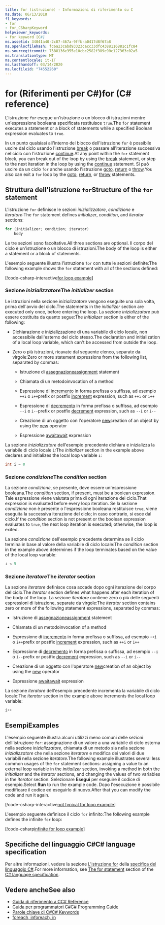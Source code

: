 ```yaml
---
title: for (istruzione) - Informazioni di riferimento su C
ms.date: 06/13/2018
f1_keywords:
- for
- for_CSharpKeyword
helpviewer_keywords:
- for keyword [C#]
ms.assetid: 34041a40-2c87-467a-9ffb-a0417d8f67a8
ms.openlocfilehash: fc6a23cabd93323cacc33dfc4388116881c1fc84
ms.sourcegitcommit: 7588136e355e10cbc2582f389c90c127363c02a5
ms.translationtype: MT
ms.contentlocale: it-IT
ms.lasthandoff: 03/14/2020
ms.locfileid: "74552260"
---
```

# <a name="for-c-reference"></a><span data-ttu-id="1f20f-102">for (Riferimenti per C#)</span><span class="sxs-lookup"><span data-stu-id="1f20f-102">for (C# reference)</span></span>

<span data-ttu-id="1f20f-103">L'istruzione `for` esegue un'istruzione o un blocco di istruzioni mentre un'espressione booleana specificata restituisce `true`.</span><span class="sxs-lookup"><span data-stu-id="1f20f-103">The `for` statement executes a statement or a block of statements while a specified Boolean expression evaluates to `true`.</span></span>

<span data-ttu-id="1f20f-104">In un punto qualsiasi all'interno del blocco dell'istruzione `for` è possibile uscire dal ciclo usando l'istruzione [break](break.md) o passare all'iterazione successiva nel ciclo con l'istruzione [continue](continue.md).</span><span class="sxs-lookup"><span data-stu-id="1f20f-104">At any point within the `for` statement block, you can break out of the loop by using the [break](break.md) statement, or step to the next iteration in the loop by using the [continue](continue.md) statement.</span></span> <span data-ttu-id="1f20f-105">Si può uscire da un ciclo `for` anche usando l'istruzione [goto](goto.md), [return](return.md) o [throw](throw.md).</span><span class="sxs-lookup"><span data-stu-id="1f20f-105">You also can exit a `for` loop by the [goto](goto.md), [return](return.md), or [throw](throw.md) statements.</span></span>

## <a name="structure-of-the-for-statement"></a><span data-ttu-id="1f20f-106">Struttura dell'istruzione `for`</span><span class="sxs-lookup"><span data-stu-id="1f20f-106">Structure of the `for` statement</span></span>

<span data-ttu-id="1f20f-107">L'istruzione `for` definisce le sezioni *inizializzatore*, *condizione* e *iteratore*:</span><span class="sxs-lookup"><span data-stu-id="1f20f-107">The `for` statement defines *initializer*, *condition*, and *iterator* sections:</span></span>

```csharp
for (initializer; condition; iterator)
    body
```

<span data-ttu-id="1f20f-108">Le tre sezioni sono facoltative.</span><span class="sxs-lookup"><span data-stu-id="1f20f-108">All three sections are optional.</span></span> <span data-ttu-id="1f20f-109">Il corpo del ciclo è un'istruzione o un blocco di istruzioni.</span><span class="sxs-lookup"><span data-stu-id="1f20f-109">The body of the loop is either a statement or a block of statements.</span></span>

<span data-ttu-id="1f20f-110">L'esempio seguente illustra l'istruzione `for` con tutte le sezioni definite:</span><span class="sxs-lookup"><span data-stu-id="1f20f-110">The following example shows the `for` statement with all of the sections defined:</span></span>

[!code-csharp-interactive[for loop example](~/samples/snippets/csharp/keywords/IterationKeywordsExamples.cs#5)]

### <a name="the-initializer-section"></a><span data-ttu-id="1f20f-111">Sezione *inizializzatore*</span><span class="sxs-lookup"><span data-stu-id="1f20f-111">The *initializer* section</span></span>

<span data-ttu-id="1f20f-112">Le istruzioni nella sezione *inizializzatore* vengono eseguite una sola volta, prima dell'avvio del ciclo.</span><span class="sxs-lookup"><span data-stu-id="1f20f-112">The statements in the *initializer* section are executed only once, before entering the loop.</span></span> <span data-ttu-id="1f20f-113">La sezione *inizializzatore* può essere costituita da quanto segue:</span><span class="sxs-lookup"><span data-stu-id="1f20f-113">The *initializer* section is either of the following:</span></span>

- <span data-ttu-id="1f20f-114">Dichiarazione e inizializzazione di una variabile di ciclo locale, non accessibile dall'esterno del ciclo stesso.</span><span class="sxs-lookup"><span data-stu-id="1f20f-114">The declaration and initialization of a local loop variable, which can't be accessed from outside the loop.</span></span>

- <span data-ttu-id="1f20f-115">Zero o più istruzioni, ricavate dal seguente elenco, separate da virgole:</span><span class="sxs-lookup"><span data-stu-id="1f20f-115">Zero or more statement expressions from the following list, separated by commas:</span></span>

  - <span data-ttu-id="1f20f-116">Istruzione di [assegnazione](../operators/assignment-operator.md)</span><span class="sxs-lookup"><span data-stu-id="1f20f-116">[assignment](../operators/assignment-operator.md) statement</span></span>

  - <span data-ttu-id="1f20f-117">Chiamata di un metodo</span><span class="sxs-lookup"><span data-stu-id="1f20f-117">invocation of a method</span></span>

  - <span data-ttu-id="1f20f-118">Espressione di [incremento](../operators/arithmetic-operators.md#increment-operator-) in forma prefissa o suffissa, ad esempio `++i` o `i++`</span><span class="sxs-lookup"><span data-stu-id="1f20f-118">prefix or postfix [increment](../operators/arithmetic-operators.md#increment-operator-) expression, such as `++i` or `i++`</span></span>

  - <span data-ttu-id="1f20f-119">Espressione di [decremento](../operators/arithmetic-operators.md#decrement-operator---) in forma prefissa o suffissa, ad esempio `--i` o `i--`</span><span class="sxs-lookup"><span data-stu-id="1f20f-119">prefix or postfix [decrement](../operators/arithmetic-operators.md#decrement-operator---) expression, such as `--i` or `i--`</span></span>

  - <span data-ttu-id="1f20f-120">Creazione di un oggetto con l'operatore [new](../operators/new-operator.md)</span><span class="sxs-lookup"><span data-stu-id="1f20f-120">creation of an object by using the [new](../operators/new-operator.md) operator</span></span>

  - <span data-ttu-id="1f20f-121">Espressione [await](../operators/await.md)</span><span class="sxs-lookup"><span data-stu-id="1f20f-121">[await](../operators/await.md) expression</span></span>

<span data-ttu-id="1f20f-122">La sezione *inizializzatore* dell'esempio precedente dichiara e inizializza la variabile di ciclo locale `i`:</span><span class="sxs-lookup"><span data-stu-id="1f20f-122">The *initializer* section in the example above declares and initializes the local loop variable `i`:</span></span>

```csharp
int i = 0
```

### <a name="the-condition-section"></a><span data-ttu-id="1f20f-123">Sezione *condizione*</span><span class="sxs-lookup"><span data-stu-id="1f20f-123">The *condition* section</span></span>

<span data-ttu-id="1f20f-124">La sezione *condizione*, se presente, deve essere un'espressione booleana.</span><span class="sxs-lookup"><span data-stu-id="1f20f-124">The *condition* section, if present, must be a boolean expression.</span></span> <span data-ttu-id="1f20f-125">Tale espressione viene valutata prima di ogni iterazione del ciclo.</span><span class="sxs-lookup"><span data-stu-id="1f20f-125">That expression is evaluated before every loop iteration.</span></span> <span data-ttu-id="1f20f-126">Se la sezione *condizione* non è presente o l'espressione booleana restituisce `true`, viene eseguita la successiva iterazione del ciclo; in caso contrario, si esce dal ciclo.</span><span class="sxs-lookup"><span data-stu-id="1f20f-126">If the *condition* section is not present or the boolean expression evaluates to `true`, the next loop iteration is executed; otherwise, the loop is exited.</span></span>

<span data-ttu-id="1f20f-127">La sezione *condizione* dell'esempio precedente determina se il ciclo termina in base al valore della variabile di ciclo locale:</span><span class="sxs-lookup"><span data-stu-id="1f20f-127">The *condition* section in the example above determines if the loop terminates based on the value of the local loop variable:</span></span>

```csharp
i < 5
```

### <a name="the-iterator-section"></a><span data-ttu-id="1f20f-128">Sezione *iteratore*</span><span class="sxs-lookup"><span data-stu-id="1f20f-128">The *iterator* section</span></span>

<span data-ttu-id="1f20f-129">La sezione *iteratore* definisce cosa accade dopo ogni iterazione del corpo del ciclo.</span><span class="sxs-lookup"><span data-stu-id="1f20f-129">The *iterator* section defines what happens after each iteration of the body of the loop.</span></span> <span data-ttu-id="1f20f-130">La sezione *iteratore* contiene zero o più delle seguenti espressioni di istruzione, separate da virgole:</span><span class="sxs-lookup"><span data-stu-id="1f20f-130">The *iterator* section contains zero or more of the following statement expressions, separated by commas:</span></span>

- <span data-ttu-id="1f20f-131">Istruzione di [assegnazione](../operators/assignment-operator.md)</span><span class="sxs-lookup"><span data-stu-id="1f20f-131">[assignment](../operators/assignment-operator.md) statement</span></span>

- <span data-ttu-id="1f20f-132">Chiamata di un metodo</span><span class="sxs-lookup"><span data-stu-id="1f20f-132">invocation of a method</span></span>

- <span data-ttu-id="1f20f-133">Espressione di [incremento](../operators/arithmetic-operators.md#increment-operator-) in forma prefissa o suffissa, ad esempio `++i` o `i++`</span><span class="sxs-lookup"><span data-stu-id="1f20f-133">prefix or postfix [increment](../operators/arithmetic-operators.md#increment-operator-) expression, such as `++i` or `i++`</span></span>

- <span data-ttu-id="1f20f-134">Espressione di [decremento](../operators/arithmetic-operators.md#decrement-operator---) in forma prefissa o suffissa, ad esempio `--i` o `i--`</span><span class="sxs-lookup"><span data-stu-id="1f20f-134">prefix or postfix [decrement](../operators/arithmetic-operators.md#decrement-operator---) expression, such as `--i` or `i--`</span></span>

- <span data-ttu-id="1f20f-135">Creazione di un oggetto con l'operatore [new](../operators/new-operator.md)</span><span class="sxs-lookup"><span data-stu-id="1f20f-135">creation of an object by using the [new](../operators/new-operator.md) operator</span></span>

- <span data-ttu-id="1f20f-136">Espressione [await](../operators/await.md)</span><span class="sxs-lookup"><span data-stu-id="1f20f-136">[await](../operators/await.md) expression</span></span>

<span data-ttu-id="1f20f-137">La sezione *iteratore* dell'esempio precedente incrementa la variabile di ciclo locale:</span><span class="sxs-lookup"><span data-stu-id="1f20f-137">The *iterator* section in the example above increments the local loop variable:</span></span>

```csharp
i++
```

## <a name="examples"></a><span data-ttu-id="1f20f-138">Esempi</span><span class="sxs-lookup"><span data-stu-id="1f20f-138">Examples</span></span>

<span data-ttu-id="1f20f-139">L'esempio seguente illustra alcuni utilizzi meno comuni delle sezioni dell'istruzione `for`: assegnazione di un valore a una variabile di ciclo esterna nella sezione *inizializzatore*, chiamata di un metodo sia nella sezione *inizializzatore* che nella sezione *iteratore* e modifica dei valori di due variabili nella sezione *iteratore*.</span><span class="sxs-lookup"><span data-stu-id="1f20f-139">The following example illustrates several less common usages of the `for` statement sections: assigning a value to an external loop variable in the *initializer* section, invoking a method in both the *initializer* and the *iterator* sections, and changing the values of two variables in the *iterator* section.</span></span> <span data-ttu-id="1f20f-140">Selezionare **Esegui** per eseguire il codice di esempio.</span><span class="sxs-lookup"><span data-stu-id="1f20f-140">Select **Run** to run the example code.</span></span> <span data-ttu-id="1f20f-141">Dopo l'esecuzione è possibile modificare il codice ed eseguirlo di nuovo.</span><span class="sxs-lookup"><span data-stu-id="1f20f-141">After that you can modify the code and run it again.</span></span>

[!code-csharp-interactive[not typical for loop example](~/samples/snippets/csharp/keywords/IterationKeywordsExamples.cs#6)]

<span data-ttu-id="1f20f-142">L'esempio seguente definisce il ciclo `for` infinito:</span><span class="sxs-lookup"><span data-stu-id="1f20f-142">The following example defines the infinite `for` loop:</span></span>

[!code-csharp[infinite for loop example](~/samples/snippets/csharp/keywords/IterationKeywordsExamples.cs#7)]

## <a name="c-language-specification"></a><span data-ttu-id="1f20f-143">Specifiche del linguaggio C#</span><span class="sxs-lookup"><span data-stu-id="1f20f-143">C# language specification</span></span>

<span data-ttu-id="1f20f-144">Per altre informazioni, vedere la sezione [L'istruzione for](~/_csharplang/spec/statements.md#the-for-statement) della [specifica del linguaggio C#](/dotnet/csharp/language-reference/language-specification/introduction).</span><span class="sxs-lookup"><span data-stu-id="1f20f-144">For more information, see [The for statement](~/_csharplang/spec/statements.md#the-for-statement) section of the [C# language specification](/dotnet/csharp/language-reference/language-specification/introduction).</span></span>

## <a name="see-also"></a><span data-ttu-id="1f20f-145">Vedere anche</span><span class="sxs-lookup"><span data-stu-id="1f20f-145">See also</span></span>

- [<span data-ttu-id="1f20f-146">Guida di riferimento a C</span><span class="sxs-lookup"><span data-stu-id="1f20f-146">C# Reference</span></span>](../index.md)
- [<span data-ttu-id="1f20f-147">Guida per programmatori C#</span><span class="sxs-lookup"><span data-stu-id="1f20f-147">C# Programming Guide</span></span>](../../programming-guide/index.md)
- [<span data-ttu-id="1f20f-148">Parole chiave di C#</span><span class="sxs-lookup"><span data-stu-id="1f20f-148">C# Keywords</span></span>](index.md)
- [<span data-ttu-id="1f20f-149">foreach, in</span><span class="sxs-lookup"><span data-stu-id="1f20f-149">foreach, in</span></span>](foreach-in.md)
